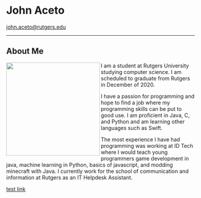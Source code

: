 # John Aceto
<a href = "mailto: john.aceto@rutgers.edu">john.aceto@rutgers.edu</a>

---

## About Me

<img align="left" width="250" height="250" src="https://johnaceto.github.io/assets/img/testme.jpg">

I am a student at Rutgers University studying computer science. I am scheduled to graduate from Rutgers in December of 2020.

I have a passion for programming and hope to find a job where my programming skills can be put to good use. I am proficient in Java, C, and Python and am learning other languages such as Swift.

The most experience I have had programming was working at ID Tech where I would teach young programmers game development in java, machine learning in Python, basics of javascript, and modding minecraft with Java. I currently work for the school of communication and information at Rutgers as an IT Helpdesk Assistant.

[test link](https://johnaceto.github.io/test/)

